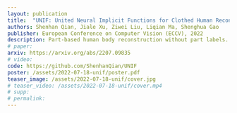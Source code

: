 ```yaml
---
layout: publication
title:  "UNIF: United Neural Implicit Functions for Clothed Human Reconstruction and Animation"
authors: Shenhan Qian, Jiale Xu, Ziwei Liu, Liqian Ma, Shenghua Gao
publisher: European Conference on Computer Vision (ECCV), 2022
description: Part-based human body reconstruction without part labels.
# paper: 
arxiv: https://arxiv.org/abs/2207.09835
# video: 
code: https://github.com/ShenhanQian/UNIF
poster: /assets/2022-07-18-unif/poster.pdf
teaser_image: /assets/2022-07-18-unif/cover.jpg
# teaser_video: /assets/2022-07-18-unif/cover.mp4
# supp: 
# permalink: 
---
```


